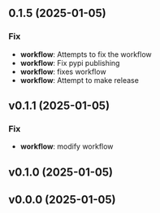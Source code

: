 ## 0.1.5 (2025-01-05)

### Fix

- **workflow**: Attempts to fix the workflow
- **workflow**: Fix pypi publishing
- **workflow**: fixes workflow
- **workflow**: Attempt to make release

## v0.1.1 (2025-01-05)

### Fix

- **workflow**: modify workflow

## v0.1.0 (2025-01-05)

## v0.0.0 (2025-01-05)
